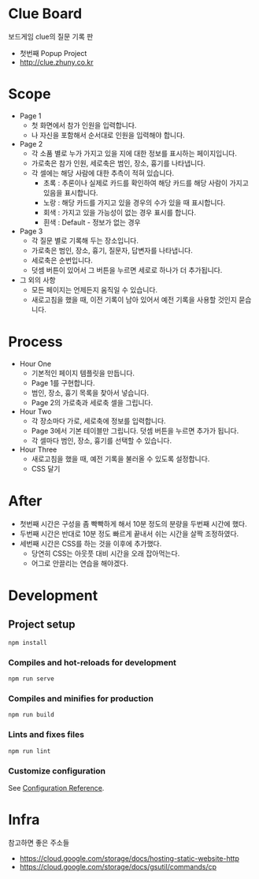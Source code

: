 # Clue Board
보드게임 clue의 질문 기록 판
* 첫번째 Popup Project
* http://clue.zhuny.co.kr

# Scope
* Page 1
    * 첫 화면에서 참가 인원을 입력합니다.
    * 나 자신을 포함해서 순서대로 인원을 입력해야 합니다.
* Page 2
    * 각 소품 별로 누가 가지고 있을 지에 대한 정보를 표시하는 페이지입니다.
    * 가로축은 참가 인원, 세로축은 범인, 장소, 흉기를 나타냅니다.
    * 각 셀에는 해당 사람에 대한 추측이 적혀 있습니다.
        * 초록 : 추론이나 실제로 카드를 확인하여 해당 카드를 해당 사람이 가지고 있음을 표시합니다.
        * 노랑 : 해당 카드를 가지고 있을 경우의 수가 있을 때 표시합니다.
        * 회색 : 가지고 있을 가능성이 없는 경우 표시를 합니다.
        * 흰색 : Default - 정보가 없는 경우
* Page 3
    * 각 질문 별로 기록해 두는 장소입니다.
    * 가로축은 범인, 장소, 흉기, 질문자, 답변자를 나타냅니다.
    * 세로축은 순번입니다.
    * 덧셈 버튼이 있어서 그 버튼을 누르면 세로로 하나가 더 추가됩니다.
* 그 외의 사항
    * 모든 페이지는 언제든지 움직일 수 있습니다.
    * 새로고침을 했을 때, 이전 기록이 남아 있어서 예전 기록을 사용할 것인지 묻습니다.

# Process
* Hour One
    * 기본적인 페이지 템플릿을 만듭니다.
    * Page 1를 구현합니다.
    * 범인, 장소, 흉기 목록을 찾아서 넣습니다.
    * Page 2의 가로축과 세로축 셀을 그립니다.
* Hour Two
    * 각 장소마다 가로, 세로축에 정보를 입력합니다.
    * Page 3에서 기본 테이블만 그립니다. 덧셈 버튼을 누르면 추가가 됩니다.
    * 각 셀마다 범인, 장소, 흉기를 선택할 수 있습니다.
* Hour Three
    * 새로고침을 했을 때, 예전 기록을 불러올 수 있도록 설정합니다.
    * CSS 달기

# After
* 첫번째 시간은 구성을 좀 빡빡하게 해서 10분 정도의 분량을 두번째 시간에 했다.
* 두번째 시간은 반대로 10분 정도 빠르게 끝내서 쉬는 시간을 살짝 조정하였다.
* 세번째 시간은 CSS를 하는 것을 이후에 추가했다.
    * 당연히 CSS는 아웃풋 대비 시간을 오래 잡아먹는다.
    * 어그로 안끌리는 연습을 해야겠다.

# Development
## Project setup
```
npm install
```

### Compiles and hot-reloads for development
```
npm run serve
```

### Compiles and minifies for production
```
npm run build
```

### Lints and fixes files
```
npm run lint
```

### Customize configuration
See [Configuration Reference](https://cli.vuejs.org/config/).

# Infra
참고하면 좋은 주소들
* https://cloud.google.com/storage/docs/hosting-static-website-http
* https://cloud.google.com/storage/docs/gsutil/commands/cp
